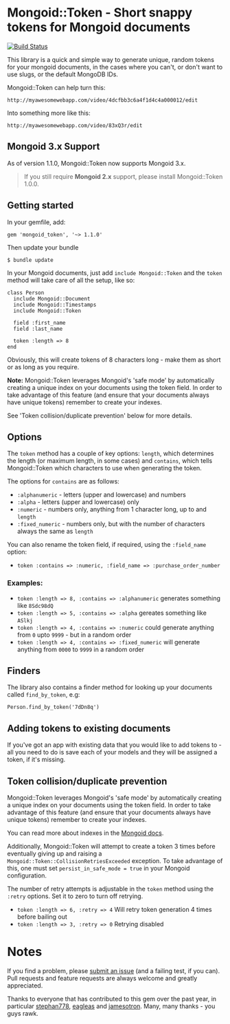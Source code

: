 # Mongoid::Token - Short snappy tokens for Mongoid documents

[![Build Status](https://secure.travis-ci.org/thetron/mongoid_token.png)](http://travis-ci.org/thetron/mongoid_token)

This library is a quick and simple way to generate unique, random tokens
for your mongoid documents, in the cases where you can't, or don't want
to use slugs, or the default MongoDB IDs.

Mongoid::Token can help turn this:

    http://myawesomewebapp.com/video/4dcfbb3c6a4f1d4c4a000012/edit

Into something more like this:

    http://myawesomewebapp.com/video/83xQ3r/edit


## Mongoid 3.x Support

As of version 1.1.0, Mongoid::Token now supports Mongoid 3.x.

> If you still require __Mongoid 2.x__ support, please install
> Mongoid::Token 1.0.0.


## Getting started

In your gemfile, add:

    gem 'mongoid_token', '~> 1.1.0'

Then update your bundle

    $ bundle update

In your Mongoid documents, just add `include Mongoid::Token` and the
`token` method will take care of all the setup, like so:

````
class Person
  include Mongoid::Document
  include Mongoid::Timestamps
  include Mongoid::Token

  field :first_name
  field :last_name

  token :length => 8
end

````

Obviously, this will create tokens of 8 characters long - make them as
short or as long as you require.

__Note:__ Mongoid::Token leverages Mongoid's 'safe mode' by
automatically creating a unique index on your documents using the token
field. In order to take advantage of this feature (and ensure that your
documents always have unique tokens) remember to create your indexes.

See 'Token collision/duplicate prevention' below for more details.


## Options

The `token` method has a couple of key options: `length`, which determines the
length (or maximum length, in some cases) and `contains`, which tells
Mongoid::Token which characters to use when generating the token.

The options for `contains` are as follows:

* `:alphanumeric` - letters (upper and lowercase) and numbers
* `:alpha` - letters (upper and lowercase) only
* `:numeric` - numbers only, anything from 1 character long, up to and
  `length`
* `:fixed_numeric` - numbers only, but with the number of characters always the same as `length`

You can also rename the token field, if required, using the
`:field_name` option:

* `token :contains => :numeric, :field_name => :purchase_order_number`

### Examples:

* `token :length => 8, :contains => :alphanumeric` generates something like `8Sdc98dQ`
* `token :length => 5, :contains => :alpha` gereates something like
  `ASlkj`
* `token :length => 4, :contains => :numeric` could generate anything
  from `0` upto `9999` - but in a random order
* `token :length => 4, :contains => :fixed_numeric` will generate
  anything from `0000` to `9999` in a random order


## Finders

The library also contains a finder method for looking up your documents
called `find_by_token`, e.g:

    Person.find_by_token('7dDn8q')


## Adding tokens to existing documents

If you've got an app with existing data that you would like to add
tokens to - all you need to do is save each of your models and they will
be assigned a token, if it's missing.


## Token collision/duplicate prevention

Mongoid::Token leverages Mongoid's 'safe mode' by
automatically creating a unique index on your documents using the token
field. In order to take advantage of this feature (and ensure that your
documents always have unique tokens) remember to create your indexes.

You can read more about indexes in the [Mongoid docs](http://mongoid.org/docs/indexing.html).

Additionally, Mongoid::Token will attempt to create a token 3 times
before eventually giving up and raising a
`Mongoid::Token::CollisionRetriesExceeded` exception. To take advantage
of this, one must set `persist_in_safe_mode = true` in your Mongoid
configuration.

The number of retry attempts is adjustable in the `token` method using the
`:retry` options. Set it to zero to turn off retrying.

* `token :length => 6, :retry => 4` Will retry token generation 4
times before bailing out
* `token :length => 3, :retry => 0` Retrying disabled


# Notes

If you find a problem, please [submit an issue](http://github.com/thetron/mongoid_token/issues) (and a failing test, if
you can). Pull requests and feature requests are always welcome and
greatly appreciated.

Thanks to everyone that has contributed to this gem over the past year,
in particular [stephan778](https://github.com/stephan778), [eagleas](https://github.com/eagleas) and [jamesotron](https://github.com/jamesotron). Many, many thanks - you guys rawk.
